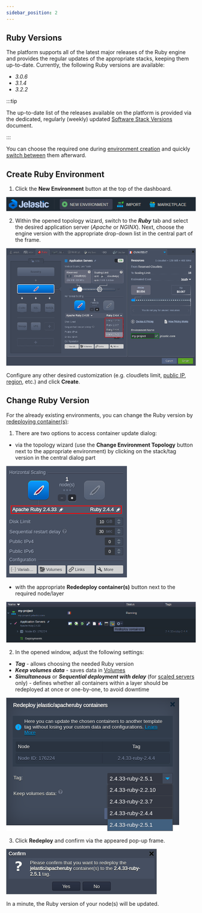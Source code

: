 ```yaml
---
sidebar_position: 2
---
```


## Ruby Versions

The platform supports all of the latest major releases of the Ruby engine and provides the regular updates of the appropriate stacks, keeping them up-to-date. Currently, the following Ruby versions are available:

- _3.0.6_
- _3.1.4_
- _3.2.2_

:::tip

The up-to-date list of the releases available on the platform is provided via the dedicated, regularly (weekly) updated [Software Stack Versions](https://cloudmydc.com/) document.

:::

You can choose the required one during [environment creation](https://cloudmydc.com/) and quickly [switch between](https://cloudmydc.com/) them afterward.

## Create Ruby Environment

1. Click the **New Environment** button at the top of the dashboard.

<div style={{
    display:'flex',
    justifyContent: 'center',
    margin: '0 0 1rem 0'
}}>

![Locale Dropdown](./img/RubyVersions/01-new-environment-button.png)

</div>

2. Within the opened topology wizard, switch to the **_Ruby_** tab and select the desired application server (_Apache_ or _NGINX_). Next, choose the engine version with the appropriate drop-down list in the central part of the frame.

<div style={{
    display:'flex',
    justifyContent: 'center',
    margin: '0 0 1rem 0'
}}>

![Locale Dropdown](./img/RubyVersions/02-topology-wizard-choose-ruby-version.png)

</div>

Configure any other desired customization (e.g. cloudlets limit, [public IP](/docs/ApplicationSetting/External%20Access%20To%20Applications/Public%20IP), [region](/docs/EnvironmentManagement/Environment%20Regions/Choosing%20a%20Region), etc.) and click **Create**.

## Change Ruby Version

For the already existing environments, you can change the Ruby version by [redeploying container(s)](https://cloudmydc.com/):

1. There are two options to access container update dialog:

- via the topology wizard (use the **Change Environment Topology** button next to the appropriate environment) by clicking on the stack/tag version in the central dialog part

<div style={{
    display:'flex',
    justifyContent: 'center',
    margin: '0 0 1rem 0'
}}>

![Locale Dropdown](./img/RubyVersions/03-topology-wizard-change-ruby-version.png)

</div>

- with the appropriate **Rededeploy container(s)** button next to the required node/layer

<div style={{
    display:'flex',
    justifyContent: 'center',
    margin: '0 0 1rem 0'
}}>

![Locale Dropdown](./img/RubyVersions/04-redeploy-containers-button.png)

</div>

2. In the opened window, adjust the following settings:

- **_Tag_** - allows choosing the needed Ruby version
- **_Keep volumes data_** - saves data in [Volumes](/docs/Container/Container%20Configuration/Volumes)
- **_Simultaneous_** or **_Sequential deployment with delay_** (for [scaled servers](https://cloudmydc.com/) only) - defines whether all containers within a layer should be redeployed at once or one-by-one, to avoid downtime

<div style={{
    display:'flex',
    justifyContent: 'center',
    margin: '0 0 1rem 0'
}}>

![Locale Dropdown](./img/RubyVersions/05-ruby-container-redeploy-dialog.png)

</div>

3. Click **Redeploy** and confirm via the appeared pop-up frame.

<div style={{
    display:'flex',
    justifyContent: 'center',
    margin: '0 0 1rem 0'
}}>

![Locale Dropdown](./img/RubyVersions/06-redeploy-confirmation-pop-up.png)

</div>

In a minute, the Ruby version of your node(s) will be updated.
